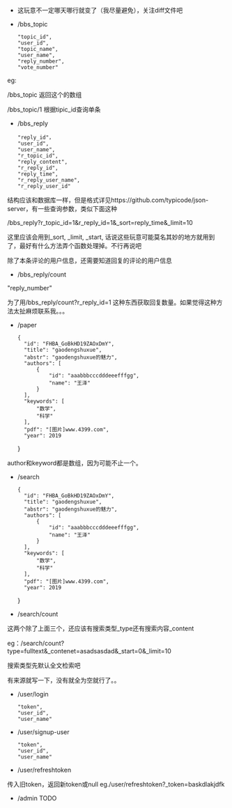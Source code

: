 * 这玩意不一定哪天哪行就变了（我尽量避免），关注diff文件吧

* /bbs_topic

      "topic_id",
      "user_id",
      "topic_name",
      "user_name",
      "reply_number",
      "vote_number"

eg:

/bbs_topic   返回这个的数组

/bbs_topic/1 根据tipic_id查询单条

* /bbs_reply

      "reply_id"，
      "user_id",
      "user_name",
      "r_topic_id",
      "reply_content",
      "r_reply_id",
      "reply_time",
      "r_reply_user_name",
      "r_reply_user_id"

结构应该和数据库一样，但是格式详见https://github.com/typicode/json-server，有一些查询参数，类似下面这种

/bbs_reply?r_topic_id=1&r_reply_id=1&_sort=reply_time&_limit=10

这里应该会用到_sort, _limit, _start, 话说这些玩意可能莫名其妙的地方就用到了，最好有什么方法弄个函数处理掉。不行再说吧

除了本条评论的用户信息，还需要知道回复的评论的用户信息

* /bbs_reply/count

"reply_number"

为了用/bbs_reply/count?r_reply_id=1 这种东西获取回复数量。如果觉得这种方法太扯麻烦联系我。。。

* /paper

      {
        "id": "FHBA_GoBkHD19ZAOxDmY",
        "title": "gaodengshuxue",
        "abstr": "gaodengshuxue的魅力",
        "authors": [
            {
                "id": "aaabbbcccdddeeefffgg",
                "name": "王泽"
            }
        ],
        "keywords": [
            "数学",
            "科学"
        ],
        "pdf": "[图片]www.4399.com",
        "year": 2019
    }

      
author和keyword都是数组，因为可能不止一个。

* /search

      {
        "id": "FHBA_GoBkHD19ZAOxDmY",
        "title": "gaodengshuxue",
        "abstr": "gaodengshuxue的魅力",
        "authors": [
            {
                "id": "aaabbbcccdddeeefffgg",
                "name": "王泽"
            }
        ],
        "keywords": [
            "数学",
            "科学"
        ],
        "pdf": "[图片]www.4399.com",
        "year": 2019
    }

      
* /search/count

这两个除了上面三个，还应该有搜索类型_type还有搜索内容_content

eg：/search/count?type=fulltext&_contenet=asadsasdad&_start=0&_limit=10

搜索类型先默认全文检索吧

有来源就写一下，没有就全为空就行了。。

* /user/login

      "token",
      "user_id",
      "user_name"
      
* /user/signup-user

      "token",
      "user_id",
      "user_name"

* /user/refreshtoken

传入旧token，返回新token或null
eg./user/refreshtoken?_token=baskdlakjdfk


* /admin
TODO
      